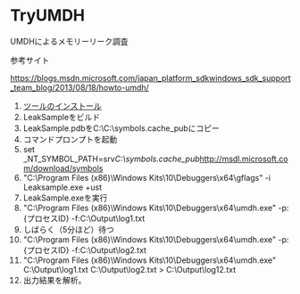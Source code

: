 # TryUMDH
UMDHによるメモリーリーク調査



参考サイト


https://blogs.msdn.microsoft.com/japan_platform_sdkwindows_sdk_support_team_blog/2013/08/18/howto-umdh/


1. [ツールのインストール](https://developer.microsoft.com/ja-jp/windows/downloads/sdk-archive)
1. LeakSampleをビルド
1. LeakSample.pdbをC:\C:\symbols.cache_pubにコピー
1. コマンドプロンプトを起動
1. set _NT_SYMBOL_PATH=srv*C:\symbols.cache_pub*http://msdl.microsoft.com/download/symbols
1. "C:\Program Files (x86)\Windows Kits\10\Debuggers\x64\gflags" -i Leaksample.exe +ust
1. LeakSample.exeを実行
1. "C:\Program Files (x86)\Windows Kits\10\Debuggers\x64\umdh.exe" -p:{プロセスID} -f:C:\Output\log1.txt
1. しばらく（5分ほど）待つ
1. "C:\Program Files (x86)\Windows Kits\10\Debuggers\x64\umdh.exe" -p:{プロセスID} -f:C:\Output\log2.txt
1. "C:\Program Files (x86)\Windows Kits\10\Debuggers\x64\umdh.exe" C:\Output\log1.txt C:\Output\log2.txt > C:\Output\log12.txt
1. 出力結果を解析。
